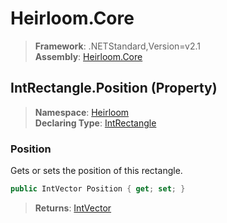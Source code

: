 # Heirloom.Core

> **Framework**: .NETStandard,Version=v2.1  
> **Assembly**: [Heirloom.Core][0]

## IntRectangle.Position (Property)

> **Namespace**: [Heirloom][0]  
> **Declaring Type**: [IntRectangle][1]

### Position

Gets or sets the position of this rectangle.

```cs
public IntVector Position { get; set; }
```

> **Returns**: [IntVector][2]

[0]: ../../../Heirloom.Core.md
[1]: ../IntRectangle.md
[2]: ../IntVector.md
